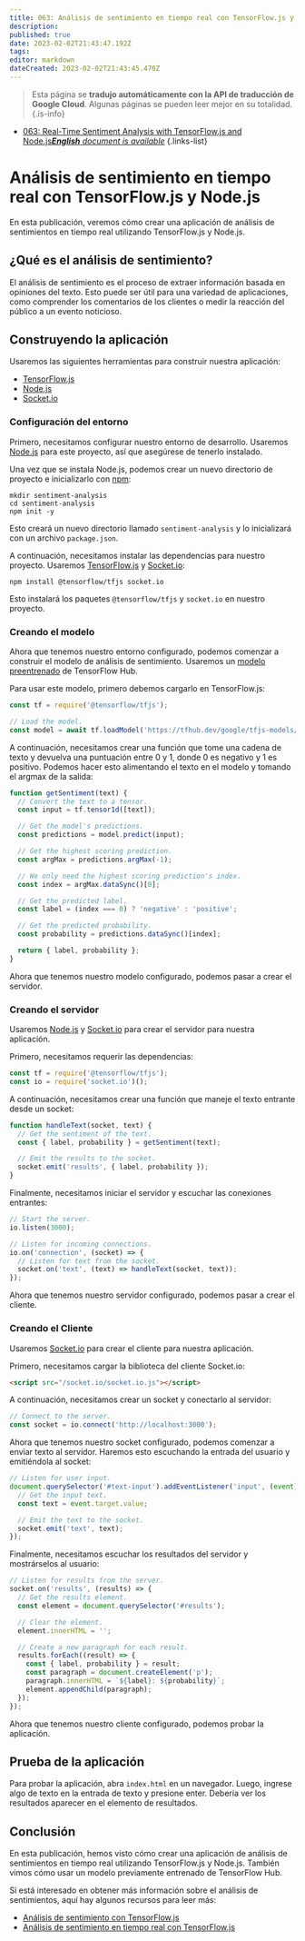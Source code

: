 ```yaml
---
title: 063: Análisis de sentimiento en tiempo real con TensorFlow.js y Node.js
description: 
published: true
date: 2023-02-02T21:43:47.192Z
tags: 
editor: markdown
dateCreated: 2023-02-02T21:43:45.470Z
---
```


> Esta página se **tradujo automáticamente con la API de traducción de Google Cloud**.
Algunas páginas se pueden leer mejor en su totalidad.{.is-info}



- [063: Real-Time Sentiment Analysis with TensorFlow.js and Node.js***English** document is available*](/en/Knowledge-base/TensorFlow-js/Learning/063-real-time-sentiment-analysis-with-tensorflow-js-and-node-js)
{.links-list}


# Análisis de sentimiento en tiempo real con TensorFlow.js y Node.js

En esta publicación, veremos cómo crear una aplicación de análisis de sentimientos en tiempo real utilizando TensorFlow.js y Node.js.

## ¿Qué es el análisis de sentimiento?

El análisis de sentimiento es el proceso de extraer información basada en opiniones del texto. Esto puede ser útil para una variedad de aplicaciones, como comprender los comentarios de los clientes o medir la reacción del público a un evento noticioso.

## Construyendo la aplicación

Usaremos las siguientes herramientas para construir nuestra aplicación:

- [TensorFlow.js](https://js.tensorflow.org/)
- [Node.js](https://nodejs.org/en/)
- [Socket.io](https://socket.io/)

### Configuración del entorno

Primero, necesitamos configurar nuestro entorno de desarrollo. Usaremos [Node.js](https://nodejs.org/en/) para este proyecto, así que asegúrese de tenerlo instalado.

Una vez que se instala Node.js, podemos crear un nuevo directorio de proyecto e inicializarlo con [npm](https://www.npmjs.com/):

```
mkdir sentiment-analysis
cd sentiment-analysis
npm init -y
```

Esto creará un nuevo directorio llamado `sentiment-analysis` y lo inicializará con un archivo `package.json`.

A continuación, necesitamos instalar las dependencias para nuestro proyecto. Usaremos [TensorFlow.js](https://js.tensorflow.org/) y [Socket.io](https://socket.io/):

```
npm install @tensorflow/tfjs socket.io
```

Esto instalará los paquetes `@tensorflow/tfjs` y `socket.io` en nuestro proyecto.

### Creando el modelo

Ahora que tenemos nuestro entorno configurado, podemos comenzar a construir el modelo de análisis de sentimiento. Usaremos un [modelo preentrenado](https://tfhub.dev/google/tfjs-models/tfjs-sentiment/2) de TensorFlow Hub.

Para usar este modelo, primero debemos cargarlo en TensorFlow.js:

```javascript
const tf = require('@tensorflow/tfjs');

// Load the model.
const model = await tf.loadModel('https://tfhub.dev/google/tfjs-models/tfjs-sentiment/2/default/1');
```

A continuación, necesitamos crear una función que tome una cadena de texto y devuelva una puntuación entre 0 y 1, donde 0 es negativo y 1 es positivo. Podemos hacer esto alimentando el texto en el modelo y tomando el argmax de la salida:

```javascript
function getSentiment(text) {
  // Convert the text to a tensor.
  const input = tf.tensor1d([text]);

  // Get the model's predictions.
  const predictions = model.predict(input);

  // Get the highest scoring prediction.
  const argMax = predictions.argMax(-1);

  // We only need the highest scoring prediction's index.
  const index = argMax.dataSync()[0];

  // Get the predicted label.
  const label = (index === 0) ? 'negative' : 'positive';

  // Get the predicted probability.
  const probability = predictions.dataSync()[index];

  return { label, probability };
}
```

Ahora que tenemos nuestro modelo configurado, podemos pasar a crear el servidor.

### Creando el servidor

Usaremos [Node.js](https://nodejs.org/) y [Socket.io](https://socket.io/) para crear el servidor para nuestra aplicación.

Primero, necesitamos requerir las dependencias:

```javascript
const tf = require('@tensorflow/tfjs');
const io = require('socket.io')();
```

A continuación, necesitamos crear una función que maneje el texto entrante desde un socket:

```javascript
function handleText(socket, text) {
  // Get the sentiment of the text.
  const { label, probability } = getSentiment(text);

  // Emit the results to the socket.
  socket.emit('results', { label, probability });
}
```

Finalmente, necesitamos iniciar el servidor y escuchar las conexiones entrantes:

```javascript
// Start the server.
io.listen(3000);

// Listen for incoming connections.
io.on('connection', (socket) => {
  // Listen for text from the socket.
  socket.on('text', (text) => handleText(socket, text));
});
```

Ahora que tenemos nuestro servidor configurado, podemos pasar a crear el cliente.

### Creando el Cliente

Usaremos [Socket.io](https://socket.io/) para crear el cliente para nuestra aplicación.

Primero, necesitamos cargar la biblioteca del cliente Socket.io:

```html
<script src="/socket.io/socket.io.js"></script>
```

A continuación, necesitamos crear un socket y conectarlo al servidor:

```javascript
// Connect to the server.
const socket = io.connect('http://localhost:3000');
```

Ahora que tenemos nuestro socket configurado, podemos comenzar a enviar texto al servidor. Haremos esto escuchando la entrada del usuario y emitiéndola al socket:

```javascript
// Listen for user input.
document.querySelector('#text-input').addEventListener('input', (event) => {
  // Get the input text.
  const text = event.target.value;

  // Emit the text to the socket.
  socket.emit('text', text);
});
```

Finalmente, necesitamos escuchar los resultados del servidor y mostrárselos al usuario:

```javascript
// Listen for results from the server.
socket.on('results', (results) => {
  // Get the results element.
  const element = document.querySelector('#results');

  // Clear the element.
  element.innerHTML = '';

  // Create a new paragraph for each result.
  results.forEach((result) => {
    const { label, probability } = result;
    const paragraph = document.createElement('p');
    paragraph.innerHTML = `${label}: ${probability}`;
    element.appendChild(paragraph);
  });
});
```

Ahora que tenemos nuestro cliente configurado, podemos probar la aplicación.

## Prueba de la aplicación

Para probar la aplicación, abra `index.html` en un navegador. Luego, ingrese algo de texto en la entrada de texto y presione enter. Debería ver los resultados aparecer en el elemento de resultados.

## Conclusión

En esta publicación, hemos visto cómo crear una aplicación de análisis de sentimientos en tiempo real utilizando TensorFlow.js y Node.js. También vimos cómo usar un modelo previamente entrenado de TensorFlow Hub.

Si está interesado en obtener más información sobre el análisis de sentimientos, aquí hay algunos recursos para leer más:

- [Análisis de sentimiento con TensorFlow.js](https://medium.com/tensorflow/sentiment-analysis-with-tensorflow-js-bccd4d9d4a30)
- [Análisis de sentimiento en tiempo real con TensorFlow.js](https://www.tensorflow.org/js/tutorials/sentiment/index)
